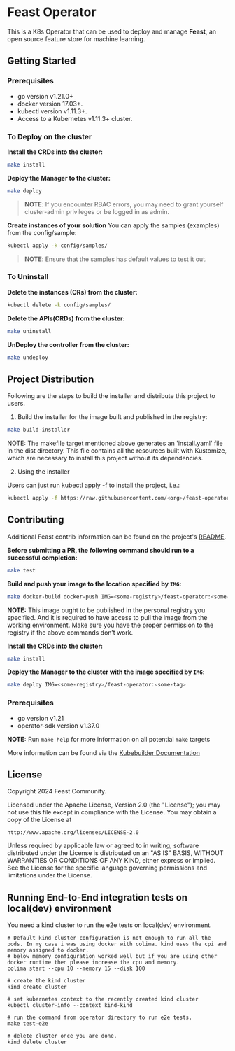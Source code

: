 # Feast Operator
This is a K8s Operator that can be used to deploy and manage **Feast**, an open source feature store for machine learning.

## Getting Started

### Prerequisites
- go version v1.21.0+
- docker version 17.03+.
- kubectl version v1.11.3+.
- Access to a Kubernetes v1.11.3+ cluster.

### To Deploy on the cluster
**Install the CRDs into the cluster:**

```sh
make install
```

**Deploy the Manager to the cluster:**

```sh
make deploy
```

> **NOTE**: If you encounter RBAC errors, you may need to grant yourself cluster-admin
privileges or be logged in as admin.

**Create instances of your solution**
You can apply the samples (examples) from the config/sample:

```sh
kubectl apply -k config/samples/
```

>**NOTE**: Ensure that the samples has default values to test it out.

### To Uninstall
**Delete the instances (CRs) from the cluster:**

```sh
kubectl delete -k config/samples/
```

**Delete the APIs(CRDs) from the cluster:**

```sh
make uninstall
```

**UnDeploy the controller from the cluster:**

```sh
make undeploy
```

## Project Distribution

Following are the steps to build the installer and distribute this project to users.

1. Build the installer for the image built and published in the registry:

```sh
make build-installer
```

NOTE: The makefile target mentioned above generates an 'install.yaml'
file in the dist directory. This file contains all the resources built
with Kustomize, which are necessary to install this project without
its dependencies.

2. Using the installer

Users can just run kubectl apply -f <URL for YAML BUNDLE> to install the project, i.e.:

```sh
kubectl apply -f https://raw.githubusercontent.com/<org>/feast-operator/<tag or branch>/dist/install.yaml
```

## Contributing
Additional Feast contrib information can be found on the project's [README](https://github.com/feast-dev/feast?tab=readme-ov-file#-contributing).

**Before submitting a PR, the following command should run to a successful completion:**

```sh
make test
```

**Build and push your image to the location specified by `IMG`:**

```sh
make docker-build docker-push IMG=<some-registry>/feast-operator:<some-tag>
```

**NOTE:** This image ought to be published in the personal registry you specified.
And it is required to have access to pull the image from the working environment.
Make sure you have the proper permission to the registry if the above commands don’t work.

**Install the CRDs into the cluster:**

```sh
make install
```

**Deploy the Manager to the cluster with the image specified by `IMG`:**

```sh
make deploy IMG=<some-registry>/feast-operator:<some-tag>
```

### Prerequisites
- go version v1.21
- operator-sdk version v1.37.0

**NOTE:** Run `make help` for more information on all potential `make` targets

More information can be found via the [Kubebuilder Documentation](https://book.kubebuilder.io/introduction.html)

## License

Copyright 2024 Feast Community.

Licensed under the Apache License, Version 2.0 (the "License");
you may not use this file except in compliance with the License.
You may obtain a copy of the License at

    http://www.apache.org/licenses/LICENSE-2.0

Unless required by applicable law or agreed to in writing, software
distributed under the License is distributed on an "AS IS" BASIS,
WITHOUT WARRANTIES OR CONDITIONS OF ANY KIND, either express or implied.
See the License for the specific language governing permissions and
limitations under the License.



## Running End-to-End integration tests on local(dev) environment
You need a kind cluster to run the e2e tests on local(dev) environment.

```shell
# Default kind cluster configuration is not enough to run all the pods. In my case i was using docker with colima. kind uses the cpi and memory assigned to docker.
# below memory configuration worked well but if you are using other docker runtime then please increase the cpu and memory.
colima start --cpu 10 --memory 15 --disk 100

# create the kind cluster
kind create cluster

# set kubernetes context to the recently created kind cluster
kubectl cluster-info --context kind-kind

# run the command from operator directory to run e2e tests.
make test-e2e

# delete cluster once you are done.
kind delete cluster
```



